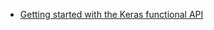 + [Getting started with the Keras functional API](https://keras.io/getting-started/functional-api-guide/)
